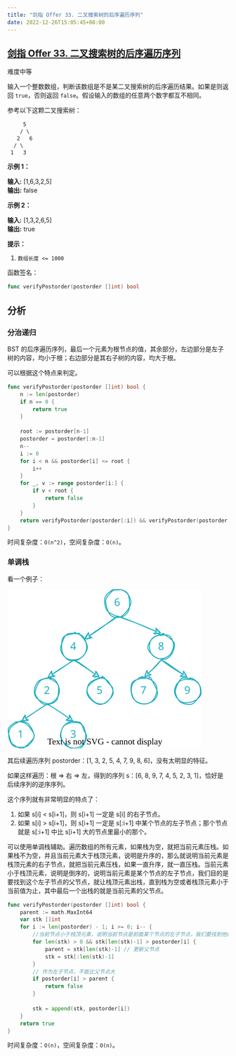 ```yaml
---
title: "剑指 Offer 33. 二叉搜索树的后序遍历序列"
date: 2022-12-26T15:05:45+08:00
---
```


## [剑指 Offer 33. 二叉搜索树的后序遍历序列](https://leetcode.cn/problems/er-cha-sou-suo-shu-de-hou-xu-bian-li-xu-lie-lcof/)

难度中等

输入一个整数数组，判断该数组是不是某二叉搜索树的后序遍历结果。如果是则返回 `true`，否则返回 `false`。假设输入的数组的任意两个数字都互不相同。

参考以下这颗二叉搜索树：

```
     5 
    / \   
   2   6  
  / \ 
 1   3  
```

**示例 1：**

**输入:** [1,6,3,2,5]  
**输出:** false

**示例 2：**

**输入:** [1,3,2,6,5]  
**输出:** true

**提示：**

1. `数组长度 <= 1000`

函数签名：

```go
func verifyPostorder(postorder []int) bool  
```

## 分析

### 分治递归

BST 的后序遍历序列，最后一个元素为根节点的值，其余部分，左边部分是左子树的内容，均小于根；右边部分是其右子树的内容，均大于根。

可以根据这个特点来判定。

```go
func verifyPostorder(postorder []int) bool {
    n := len(postorder)
    if n == 0 {
        return true
    }

    root := postorder[n-1]
    postorder = postorder[:n-1]
    n--
    i := 0
    for i < n && postorder[i] <= root {
        i++
    }
    for _, v := range postorder[i:] {
        if v < root {
            return false
        }
    }
    return verifyPostorder(postorder[:i]) && verifyPostorder(postorder[i:])
}
```

时间复杂度：`O(n^2)`，空间复杂度：`O(n)`。

### 单调栈

看一个例子：

![](verify-bst-post.svg)

其后续遍历序列 postorder：[1, 3, 2, 5, 4, 7, 9, 8, 6]，没有太明显的特征。

如果这样遍历：根 => 右 => 左，得到的序列 s：[6, 8, 9, 7, 4, 5, 2, 3, 1]，恰好是后续序列的逆序序列。

这个序列就有非常明显的特点了：

1. 如果 s[i] < s[i+1]，则 s[i+1] 一定是 s[i] 的右子节点。
2. 如果 s[i] > s[i+1]，则 s[i+1] 一定是 s[:i+1] 中某个节点的左子节点；那个节点就是 s[:i+1] 中比 s[i+1] 大的节点里最小的那个。

可以使用单调栈辅助。遍历数组的所有元素，如果栈为空，就把当前元素压栈。如果栈不为空，并且当前元素大于栈顶元素，说明是升序的，那么就说明当前元素是栈顶元素的右子节点，就把当前元素压栈，如果一直升序，就一直压栈。当前元素小于栈顶元素，说明是倒序的，说明当前元素是某个节点的左子节点，我们目的是要找到这个左子节点的父节点，就让栈顶元素出栈，直到栈为空或者栈顶元素小于当前值为止，其中最后一个出栈的就是当前元素的父节点。

```go
func verifyPostorder(postorder []int) bool {
	parent := math.MaxInt64
	var stk []int
	for i := len(postorder) - 1; i >= 0; i-- {
        //当前节点小于栈顶元素，说明当前节点是前面某个节点的左子节点，我们要找到他的父节点
		for len(stk) > 0 && stk[len(stk)-1] > postorder[i] {
			parent = stk[len(stk)-1] // 更新父节点
			stk = stk[:len(stk)-1]
		}
        // 作为左子节点，不能比父节点大
        if postorder[i] > parent {
            return false
        }
		
		stk = append(stk, postorder[i])
	}
	return true
}
```

时间复杂度：`O(n)`，空间复杂度：`O(n)`。